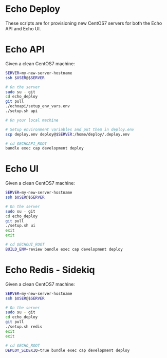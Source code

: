 # Echo Deploy
These scripts are for provisioning new CentOS7 servers for
both the Echo API and Echo UI.

# Echo API

Given a clean CentOS7 machine:

```bash
SERVER=my-new-server-hostname
ssh $USER@$SERVER

# On the server
sudo su - git
cd echo_deploy
git pull
./echoapi/setup_env_vars.env
./setup.sh api

# On your local machine

# Setup environment variables and put them in deploy.env
scp deploy.env deploy@$SERVER:/home/deploy/.deploy.env

# cd $ECHOAPI_ROOT
bundle exec cap development deploy
```

# Echo UI
Given a clean CentOS7 machine:

```bash
SERVER=my-new-server-hostname
ssh $USER@$SERVER

# On the server
sudo su - git
cd echo_deploy
git pull
./setup.sh ui
exit
exit

# cd $ECHOUI_ROOT
BUILD_ENV=review bundle exec cap development deploy
```

# Echo Redis - Sidekiq
Given a clean CentOS7 machine:

```bash
SERVER=my-new-server-hostname
ssh $USER@$SERVER

# On the server
sudo su - git
cd echo_deploy
git pull
./setup.sh redis
exit
exit

# cd $ECHO_ROOT
DEPLOY_SIDEKIQ=true bundle exec cap development deploy
```
